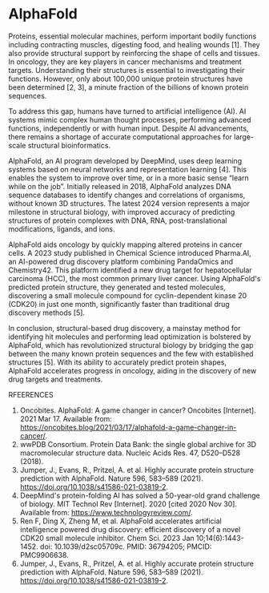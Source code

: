 # AlphaFold

Proteins, essential molecular machines, perform important bodily functions including contracting muscles, digesting food, and healing wounds [1]. They also provide structural support by reinforcing the shape of cells and tissues. In oncology, they are key players in cancer mechanisms and treatment targets. Understanding their structures is essential to investigating their functions. However, only about 100,000 unique protein structures have been determined [2, 3], a minute fraction of the billions of known protein sequences.

To address this gap, humans have turned to artificial intelligence (AI). AI systems mimic complex human thought processes, performing advanced functions, independently or with human input. Despite AI advancements, there remains a shortage of accurate computational approaches for large-scale structural bioinformatics. 

AlphaFold, an AI program developed by DeepMind, uses deep learning systems based on neural networks and representation learning [4]. This enables the system to improve over time, or in a more basic sense “learn while on the job”. Initially released in 2018,  AlphaFold analyzes DNA sequence databases to identify changes and correlations of organisms, without known 3D structures. The latest 2024 version represents a major milestone in structural biology, with improved accuracy of predicting structures of protein complexes with DNA, RNA, post-translational modifications, ligands, and ions.

AlphaFold aids oncology by quickly mapping altered proteins in cancer cells. A 2023 study published in Chemical Science introduced Pharma.AI, an AI-powered drug discovery platform combining PandaOmics and Chemistry42. This platform identified a new drug target for hepatocellular carcinoma (HCC), the most common primary liver cancer. Using AlphaFold's predicted protein structure, they generated and tested molecules, discovering a small molecule compound for cyclin-dependent kinase 20 (CDK20) in just one month, significantly faster than traditional drug discovery methods [5]. 

In conclusion, structural-based drug discovery, a mainstay method for identifying hit molecules and performing lead optimization is bolstered by AlphaFold, which has revolutionized structural biology by bridging the gap between the many known protein sequences and the few with established structures [5].   With its ability to accurately predict protein shapes, AlphaFold accelerates progress in oncology, aiding in the discovery of new drug targets and treatments.

RFEERENCES
1. Oncobites. AlphaFold: A game changer in cancer? Oncobites [Internet]. 2021 Mar 17. Available from: https://oncobites.blog/2021/03/17/alphafold-a-game-changer-in-cancer/.
2. wwPDB Consortium. Protein Data Bank: the single global archive for 3D macromolecular structure data. Nucleic Acids Res. 47, D520–D528 (2018).
3. Jumper, J., Evans, R., Pritzel, A. et al. Highly accurate protein structure prediction with AlphaFold. Nature 596, 583–589 (2021). https://doi.org/10.1038/s41586-021-03819-2.
4. DeepMind's protein-folding AI has solved a 50-year-old grand challenge of biology. MIT Technol Rev [Internet]. 2020 [cited 2020 Nov 30]. Available from: https://www.technologyreview.com/.
5. Ren F, Ding X, Zheng M, et al. AlphaFold accelerates artificial intelligence powered drug discovery: efficient discovery of a novel CDK20 small molecule inhibitor. Chem Sci. 2023 Jan 10;14(6):1443-1452. doi: 10.1039/d2sc05709c. PMID: 36794205; PMCID: PMC9906638.
6. Jumper, J., Evans, R., Pritzel, A. et al. Highly accurate protein structure prediction with AlphaFold. Nature 596, 583–589 (2021). https://doi.org/10.1038/s41586-021-03819-2.
